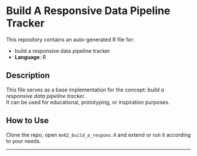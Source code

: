 # Build A Responsive Data Pipeline Tracker

This repository contains an auto-generated R file for:

- build a responsive data pipeline tracker
- **Language**: R

## Description

This file serves as a base implementation for the concept: *build a responsive data pipeline tracker*.  
It can be used for educational, prototyping, or inspiration purposes.

## How to Use

Clone the repo, open `mn62_build_a_respons.R` and extend or run it according to your needs.

---


